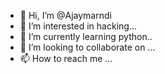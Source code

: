 - 👋 Hi, I’m @Ajaymarndi
- 👀 I’m interested in hacking...
- 🌱 I’m currently learning python..
- 💞️ I’m looking to collaborate on ...
- 📫 How to reach me ...

<!---
Ajaymarndi/Ajaymarndi is a ✨ special ✨ repository because its `README.md` (this file) appears on your GitHub profile.
You can click the Preview link to take a look at your changes.
--->
